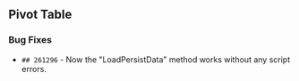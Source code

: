 ##  Pivot Table

###    Bug Fixes

- `## 261296` - Now the "LoadPersistData" method  works without any script errors.

